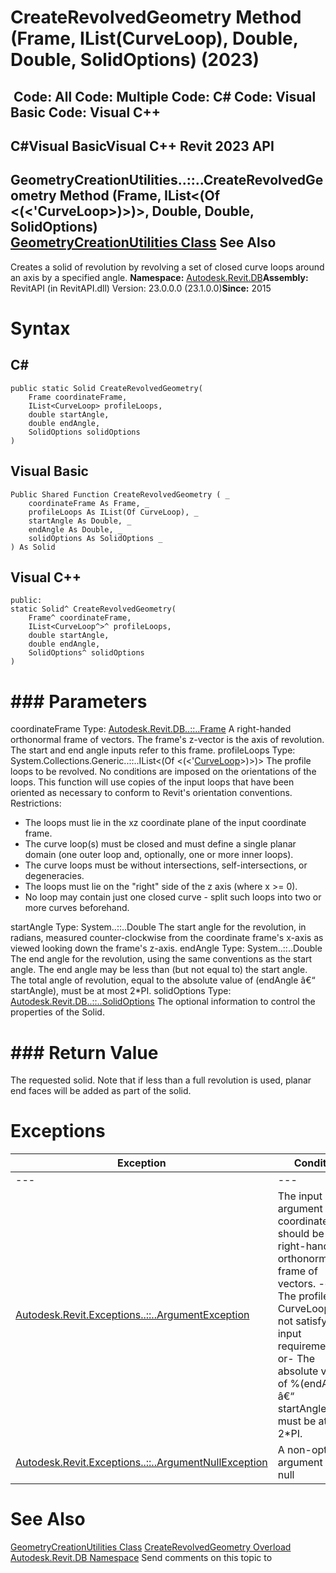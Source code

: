 # CreateRevolvedGeometry Method (Frame, IList(CurveLoop), Double, Double, SolidOptions) (2023)

﻿
 Code: All Code: Multiple Code: C# Code: Visual Basic Code: Visual C++   
---  
C#Visual BasicVisual C++
Revit 2023 API  
---  
GeometryCreationUtilities..::..CreateRevolvedGeometry Method (Frame, IList<(Of <(<'CurveLoop>)>)>, Double, Double, SolidOptions)  
[GeometryCreationUtilities Class](e829700d-48ff-0914-b288-5ceb93d8ee86.md "GeometryCreationUtilities Class") See Also  
---  
Creates a solid of revolution by revolving a set of closed curve loops around an axis by a specified angle. 
**Namespace:** [Autodesk.Revit.DB](87546ba7-461b-c646-cbb1-2cb8f5bff8b2.md "Autodesk.Revit.DB Namespace")**Assembly:** RevitAPI (in RevitAPI.dll) Version: 23.0.0.0 (23.1.0.0)**Since:** 2015 
# Syntax
C#  
---  
```text
public static Solid CreateRevolvedGeometry(
	Frame coordinateFrame,
	IList<CurveLoop> profileLoops,
	double startAngle,
	double endAngle,
	SolidOptions solidOptions
)
```
  
Visual Basic  
---  
```text
Public Shared Function CreateRevolvedGeometry ( _
	coordinateFrame As Frame, _
	profileLoops As IList(Of CurveLoop), _
	startAngle As Double, _
	endAngle As Double, _
	solidOptions As SolidOptions _
) As Solid
```
  
Visual C++  
---  
```text
public:
static Solid^ CreateRevolvedGeometry(
	Frame^ coordinateFrame, 
	IList<CurveLoop^>^ profileLoops, 
	double startAngle, 
	double endAngle, 
	SolidOptions^ solidOptions
)
```
  
# ### Parameters
coordinateFrame
    Type: [Autodesk.Revit.DB..::..Frame](d44b3fd1-34d0-bfd0-55f6-de24235edf2e.md "Frame Class") A right-handed orthonormal frame of vectors. The frame's z-vector is the axis of revolution. The start and end angle inputs refer to this frame. 
profileLoops
    Type: System.Collections.Generic..::..IList<(Of <(<'[CurveLoop](84824924-cb89-9e20-de6e-3461f429dfd6.md "CurveLoop Class")>)>)> The profile loops to be revolved. No conditions are imposed on the orientations of the loops. This function will use copies of the input loops that have been oriented as necessary to conform to Revit's orientation conventions. Restrictions: 
  * The loops must lie in the xz coordinate plane of the input coordinate frame. 
  * The curve loop(s) must be closed and must define a single planar domain (one outer loop and, optionally, one or more inner loops). 
  * The curve loops must be without intersections, self-intersections, or degeneracies. 
  * The loops must lie on the "right" side of the z axis (where x >= 0). 
  * No loop may contain just one closed curve - split such loops into two or more curves beforehand. 

startAngle
    Type: System..::..Double The start angle for the revolution, in radians, measured counter-clockwise from the coordinate frame's x-axis as viewed looking down the frame's z-axis. 
endAngle
    Type: System..::..Double The end angle for the revolution, using the same conventions as the start angle. The end angle may be less than (but not equal to) the start angle. The total angle of revolution, equal to the absolute value of (endAngle â€“ startAngle), must be at most 2*PI. 
solidOptions
    Type: [Autodesk.Revit.DB..::..SolidOptions](75d6caeb-62d1-d31f-47fe-618ac7cedf19.md "SolidOptions Class") The optional information to control the properties of the Solid. 
# ### Return Value
The requested solid. Note that if less than a full revolution is used, planar end faces will be added as part of the solid. 
# Exceptions
| Exception | Condition |
| --- | --- |
| --- | --- |
| [Autodesk.Revit.Exceptions..::..ArgumentException](2e6e4206-97a8-dd4b-df5d-4269f4bb6088.md "ArgumentException Class") | The input argument coordinateFrame should be a right-handed orthonormal frame of vectors. -or- The profile CurveLoops do not satisfy the input requirements. -or- The absolute value of %(endAngle â€“ startAngle)%, must be at most 2*PI. |
| [Autodesk.Revit.Exceptions..::..ArgumentNullException](631e1424-60f4-929b-4e52-dda9dcd26316.md "ArgumentNullException Class") | A non-optional argument was null |

# See Also
[GeometryCreationUtilities Class](e829700d-48ff-0914-b288-5ceb93d8ee86.md "GeometryCreationUtilities Class")
[CreateRevolvedGeometry Overload](e5a318a3-8c47-cda1-4780-5d233243ae2f.md "CreateRevolvedGeometry Method")
[Autodesk.Revit.DB Namespace](87546ba7-461b-c646-cbb1-2cb8f5bff8b2.md "Autodesk.Revit.DB Namespace")
Send comments on this topic to 